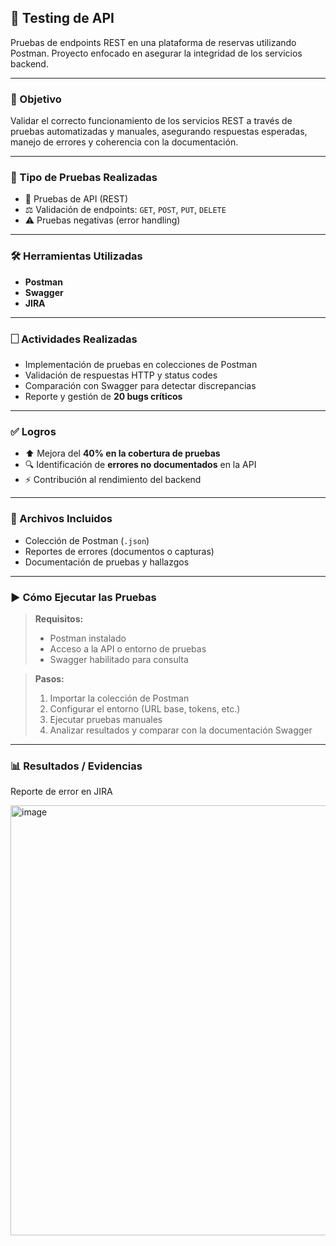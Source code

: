 ## 🔌 Testing de API

Pruebas de endpoints REST en una plataforma de reservas utilizando Postman. Proyecto enfocado en asegurar la integridad de los servicios backend.

---

### 🎯 Objetivo

Validar el correcto funcionamiento de los servicios REST a través de pruebas automatizadas y manuales, asegurando respuestas esperadas, manejo de errores y coherencia con la documentación.

---

### 🧪 Tipo de Pruebas Realizadas

- 🔢 Pruebas de API (REST)  
- ⚖️ Validación de endpoints: `GET`, `POST`, `PUT`, `DELETE`  
- ⚠️ Pruebas negativas (error handling)  

---

### 🛠 Herramientas Utilizadas

- **Postman** 
- **Swagger**
- **JIRA** 

---

### 🗌 Actividades Realizadas

- Implementación de pruebas en colecciones de Postman  
- Validación de respuestas HTTP y status codes  
- Comparación con Swagger para detectar discrepancias  
- Reporte y gestión de **20 bugs críticos**  

---

### ✅ Logros

- ⬆️ Mejora del **40% en la cobertura de pruebas**  
- 🔍 Identificación de **errores no documentados** en la API  
- ⚡ Contribución al rendimiento del backend 

---

### 📁 Archivos Incluidos

- Colección de Postman (`.json`)  
- Reportes de errores (documentos o capturas)  
- Documentación de pruebas y hallazgos  

---

### ▶️ Cómo Ejecutar las Pruebas

> **Requisitos:**  
> - Postman instalado  
> - Acceso a la API o entorno de pruebas  
> - Swagger habilitado para consulta

> **Pasos:**  
> 1. Importar la colección de Postman  
> 2. Configurar el entorno (URL base, tokens, etc.)  
> 3. Ejecutar pruebas manuales
> 4. Analizar resultados y comparar con la documentación Swagger

---

### 📊 Resultados / Evidencias

Reporte de error en JIRA

<img width="688" alt="image" src="https://github.com/user-attachments/assets/0751854e-ec92-47c7-8f19-753832c21bcb" />



